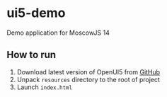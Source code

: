 # ui5-demo

Demo application for MoscowJS 14

## How to run

1. Download latest version of OpenUI5 from [GitHub](http://sap.github.io/openui5/)
2. Unpack `resources` directory to the root of project
3. Launch `index.html`